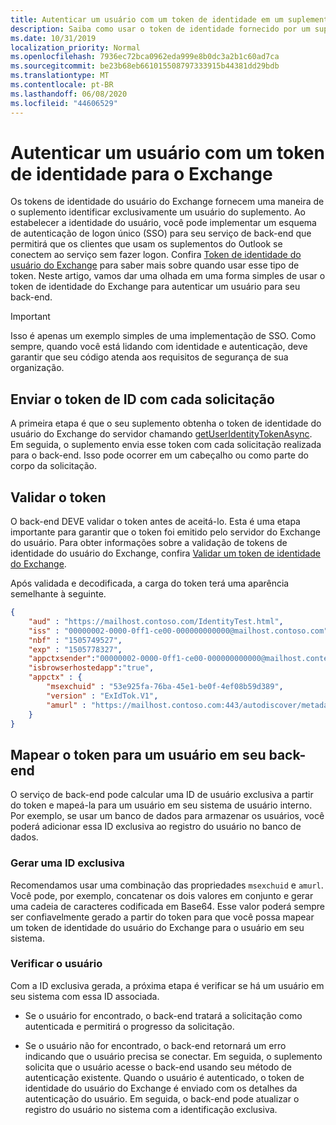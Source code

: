```yaml
---
title: Autenticar um usuário com um token de identidade em um suplemento.
description: Saiba como usar o token de identidade fornecido por um suplemento do Outlook para implementar o SSO com o seu serviço.
ms.date: 10/31/2019
localization_priority: Normal
ms.openlocfilehash: 7936ec72bca0962eda999e8b0dc3a2b1c60ad7ca
ms.sourcegitcommit: be23b68eb661015508797333915b44381dd29bdb
ms.translationtype: MT
ms.contentlocale: pt-BR
ms.lasthandoff: 06/08/2020
ms.locfileid: "44606529"
---
```

# <a name="authenticate-a-user-with-an-identity-token-for-exchange"></a>Autenticar um usuário com um token de identidade para o Exchange

Os tokens de identidade do usuário do Exchange fornecem uma maneira de o suplemento identificar exclusivamente um usuário do suplemento. Ao estabelecer a identidade do usuário, você pode implementar um esquema de autenticação de logon único (SSO) para seu serviço de back-end que permitirá que os clientes que usam os suplementos do Outlook se conectem ao serviço sem fazer logon. Confira [Token de identidade do usuário do Exchange](authentication.md#exchange-user-identity-token) para saber mais sobre quando usar esse tipo de token. Neste artigo, vamos dar uma olhada em uma forma simples de usar o token de identidade do Exchange para autenticar um usuário para seu back-end.

> [!IMPORTANT]
> Isso é apenas um exemplo simples de uma implementação de SSO. Como sempre, quando você está lidando com identidade e autenticação, deve garantir que seu código atenda aos requisitos de segurança de sua organização.

## <a name="send-the-id-token-with-each-request"></a>Enviar o token de ID com cada solicitação

A primeira etapa é que o seu suplemento obtenha o token de identidade do usuário do Exchange do servidor chamando [getUserIdentityTokenAsync](../reference/objectmodel/preview-requirement-set/office.context.mailbox.md#methods). Em seguida, o suplemento envia esse token com cada solicitação realizada para o back-end. Isso pode ocorrer em um cabeçalho ou como parte do corpo da solicitação.

## <a name="validate-the-token"></a>Validar o token

O back-end DEVE validar o token antes de aceitá-lo. Esta é uma etapa importante para garantir que o token foi emitido pelo servidor do Exchange do usuário.
 Para obter informações sobre a validação de tokens de identidade do usuário do Exchange, confira [Validar um token de identidade do Exchange](validate-an-identity-token.md).

Após validada e decodificada, a carga do token terá uma aparência semelhante à seguinte.

```json
{ 
    "aud" : "https://mailhost.contoso.com/IdentityTest.html",
    "iss" : "00000002-0000-0ff1-ce00-000000000000@mailhost.contoso.com",
    "nbf" : "1505749527",
    "exp" : "1505778327",
    "appctxsender":"00000002-0000-0ff1-ce00-000000000000@mailhost.context.com",
    "isbrowserhostedapp":"true",
    "appctx" : {
        "msexchuid" : "53e925fa-76ba-45e1-be0f-4ef08b59d389",
        "version" : "ExIdTok.V1",
        "amurl" : "https://mailhost.contoso.com:443/autodiscover/metadata/json/1"
    }
}
```

## <a name="map-the-token-to-a-user-in-your-backend"></a>Mapear o token para um usuário em seu back-end

O serviço de back-end pode calcular uma ID de usuário exclusiva a partir do token e mapeá-la para um usuário em seu sistema de usuário interno. Por exemplo, se usar um banco de dados para armazenar os usuários, você poderá adicionar essa ID exclusiva ao registro do usuário no banco de dados.

### <a name="generate-a-unique-id"></a>Gerar uma ID exclusiva

Recomendamos usar uma combinação das propriedades `msexchuid` e `amurl`. Você pode, por exemplo, concatenar os dois valores em conjunto e gerar uma cadeia de caracteres codificada em Base64. Esse valor poderá sempre ser confiavelmente gerado a partir do token para que você possa mapear um token de identidade do usuário do Exchange para o usuário em seu sistema.

### <a name="check-the-user"></a>Verificar o usuário

Com a ID exclusiva gerada, a próxima etapa é verificar se há um usuário em seu sistema com essa ID associada.

- Se o usuário for encontrado, o back-end tratará a solicitação como autenticada e permitirá o progresso da solicitação.

- Se o usuário não for encontrado, o back-end retornará um erro indicando que o usuário precisa se conectar. Em seguida, o suplemento solicita que o usuário acesse o back-end usando seu método de autenticação existente. Quando o usuário é autenticado, o token de identidade do usuário do Exchange é enviado com os detalhes da autenticação do usuário. Em seguida, o back-end pode atualizar o registro do usuário no sistema com a identificação exclusiva.
